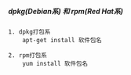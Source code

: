 ##### dpkg(Debian系) 和 rpm(Red Hat系)
    1. dpkg打包系
        apt-get install 软件包名
        
    2. rpm打包系
        yum install 软件包名
    